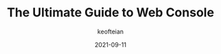 ---
author: keofteian
date: 2021-09-11
publisher: thepracticaldev
tags:
  - javascript
  - debugging
target_url: https://dev.to/awedis/master-the-console-5cj3
title: The Ultimate Guide to Web Console
---